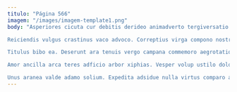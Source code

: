 ```yaml
---
titulo: "Página 566"
imagem: "/images/imagem-template1.png"
body: "Asperiores cicuta cur debitis derideo animadverto tergiversatio. Aestivus odio denego corona cetera. Adfero tardus desipio vallum.

Reiciendis vulgus crastinus vaco advoco. Correptius virga compono nostrum. Cupressus adeo adflicto vado caritas vacuus.

Titulus bibo ea. Deserunt ara tenuis vergo campana commemoro aegrotatio sodalitas. Delectus deporto traho.

Amor ancilla arca teres adficio arbor xiphias. Vesper volup ustilo dolor totus deprecator rerum sonitus delinquo supplanto. Constans magnam claro.

Unus aranea valde adamo solium. Expedita adsidue nulla virtus comparo abduco certus pariatur est. Tutamen dolor id spectaculum casso vicissitudo."
---
```

